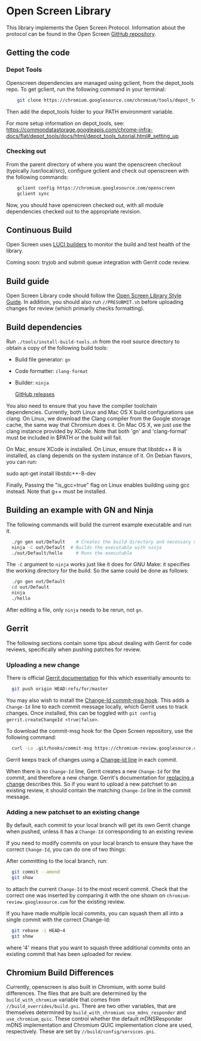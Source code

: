 # Open Screen Library

This library implements the Open Screen Protocol.  Information about the
protocol can be found in the Open Screen [GitHub
repository](https://github.com/webscreens/openscreenprotocol).

## Getting the code

### Depot Tools

Openscreen dependencies are managed using gclient, from the depot_tools repo.
To get gclient, run the following command in your terminal:
```bash
    git clone https://chromium.googlesource.com/chromium/tools/depot_tools.git
```
Then add the depot_tools folder to your PATH environment variable.

For more setup information on depot_tools, see:
https://commondatastorage.googleapis.com/chrome-infra-docs/flat/depot_tools/docs/html/depot_tools_tutorial.html#_setting_up

### Checking out

From the parent directory of where you want the openscreen checkout (typically
/usr/local/src), configure gclient and check out openscreen with the
following commands:

```bash
    gclient config https://chromium.googlesource.com/openscreen
    gclient sync
```

Now, you should have openscreen checked out, with all module dependencies
checked out to the appropriate revision.

## Continuous Build

Open Screen uses [LUCI builders](https://ci.chromium.org/p/openscreen/builders)
to monitor the build and test health of the library.

Coming soon: tryjob and submit queue integration with Gerrit code review.

## Build guide

Open Screen Library code should follow the
[Open Screen Library Style Guide](docs/style_guide.md).  In addition, you should
also run `//PRESUBMIT.sh` before uploading changes for review (which primarily
checks formatting).

## Build dependencies

Run `./tools/install-build-tools.sh` from the root source directory to obtain a
copy of the following build tools:

 - Build file generator: `gn`
 - Code formatter: `clang-format`

 - Builder: `ninja`

   [GitHub releases](https://github.com/ninja-build/ninja/releases)


You also need to ensure that you have the compiler toolchain dependencies.
Currently, both Linux and Mac OS X build configurations use clang. On Linux,
we download the Clang compiler from the Google storage cache, the same way
that Chromium does it. On Mac OS X, we just use the clang instance provided
by XCode. Note that both 'gn' and 'clang-format' must be included in $PATH
or the build will fail.

On Mac, ensure XCode is installed. On Linux, ensure that libstdc++ 8 is installed,
as clang depends on the system instance of it. On Debian flavors, you can run:

   sudo apt-get install libstdc++-8-dev

Finally, Passing the "is_gcc=true" flag on Linux enables building using gcc instead.
Note that g++ must be installed.

## Building an example with GN and Ninja

The following commands will build the current example executable and run it.

``` bash
  ./gn gen out/Default    # Creates the build directory and necessary ninja files
  ninja -C out/Default  # Builds the executable with ninja
  ./out/Default/hello     # Runs the executable
```

The `-C` argument to `ninja` works just like it does for GNU Make: it specifies
the working directory for the build.  So the same could be done as follows:

``` bash
  ./gn gen out/Default
  cd out/Default
  ninja
  ./hello
```

After editing a file, only `ninja` needs to be rerun, not `gn`.

## Gerrit

The following sections contain some tips about dealing with Gerrit for code
reviews, specifically when pushing patches for review.

### Uploading a new change

There is official [Gerrit
documentation](https://gerrit-documentation.storage.googleapis.com/Documentation/2.14.7/user-upload.html#push_create)
for this which essentially amounts to:

``` bash
  git push origin HEAD:refs/for/master
```

You may also wish to install the
[Change-Id commit-msg hook](https://gerrit-documentation.storage.googleapis.com/Documentation/2.14.7/cmd-hook-commit-msg.html).
This adds a `Change-Id` line to each commit message locally, which Gerrit uses
to track changes.  Once installed, this can be toggled with `git config
gerrit.createChangeId <true|false>`.

To download the commit-msg hook for the Open Screen repository, use the
following command:

```bash
  curl -Lo .git/hooks/commit-msg https://chromium-review.googlesource.com/tools/hooks/commit-msg
```

Gerrit keeps track of changes using a [Change-Id
line](https://gerrit-documentation.storage.googleapis.com/Documentation/2.14.7/user-changeid.html)
in each commit.

When there is no `Change-Id` line, Gerrit creates a new `Change-Id` for the
commit, and therefore a new change.  Gerrit's documentation for
[replacing a change](https://gerrit-documentation.storage.googleapis.com/Documentation/2.14.7/user-upload.html#push_replace)
describes this.  So if you want to upload a new patchset to an existing review,
it should contain the matching `Change-Id` line in the commit message.

### Adding a new patchset to an existing change

By default, each commit to your local branch will get its own Gerrit change when
pushed, unless it has a `Change-Id` corresponding to an existing review.

If you need to modify commits on your local branch to ensure they have the
correct `Change-Id`, you can do one of two things:

After committing to the local branch, run:

```bash
  git commit --amend
  git show
```

to attach the current `Change-Id` to the most recent commit. Check that the
correct one was inserted by comparing it with the one shown on
`chromium-review.googlesource.com` for the existing review.

If you have made multiple local commits, you can squash them all into a single
commit with the correct Change-Id:

```bash
  git rebase -i HEAD~4
  git show
```

where '4' means that you want to squash three additional commits onto an
existing commit that has been uploaded for review.

## Chromium Build Differences

Currently, openscreen is also built in Chromium, with some build differences.
The files that are built are determined by the `build_with_chromium` variable
that comes from `//build_overrides/build.gni`.  There are two other variables,
that are themselves determined by `build_with_chromium`: `use_mdns_responder`
and `use_chromium_quic`.  These control whether the default mDNSResponder mDNS
implementation and Chromium QUIC implementation clone are used, respectively.
These are set by `//build/config/services.gni`.
